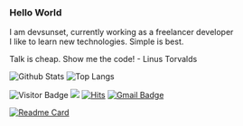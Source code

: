 ### Hello World 
I am devsunset, currently working as a freelancer developer  
I like to learn new technologies. 
Simple is best.

Talk is cheap. Show me the code! - Linus Torvalds

![Github Stats](https://github-readme-stats.vercel.app/api?username=devsunset&count_private=true&show_icons=true&include_all_commits=true&custom_title=devsunset%20github%20stats&hide_border=true&line_height=28)
![Top Langs](https://github-readme-stats.vercel.app/api/top-langs/?username=devsunset&hide=html,css,less,scss,cmake,jupyternotebook&count_private=true&show_icons=true&include_all_commits=true&layout=compact&hide_border=true&langs_count=100)

![Visitor Badge](https://visitor-badge.laobi.icu/badge?page_id=devsunset.devsunset)
![](https://hit.yhype.me/github/profile?user_id=)
[![Hits](https://hits.seeyoufarm.com/api/count/incr/badge.svg?url=https%3A%2F%2Fgithub.com%2Fdevsunset%2Fhit-counter&count_bg=%2379C83D&title_bg=%23555555&icon=&icon_color=%23E7E7E7&title=hits&edge_flat=false)](https://hits.seeyoufarm.com)
[![Gmail Badge](https://img.shields.io/badge/-devsunset@gmail.com-BB001B?style=flat&logo=Gmail&logoColor=white&link=mailto:devsunset@gmail.com)](mailto:devsunset@gmail.com)

[![Readme Card](https://github-readme-stats.vercel.app/api/pin/?username=devsunset&repo=gotogether-backend)](https://github.com/devsunset/gotogether-backend)  
<!--
**devsunset/devsunset** is a ✨ _special_ ✨ repository because its `README.md` (this file) appears on your GitHub profile.

Here are some ideas to get you started:

- 🔭 I’m currently working on ...
- 🌱 I’m currently learning ...
- 👯 I’m looking to collaborate on ...
- 🤔 I’m looking for help with ...
- 💬 Ask me about ...
- 📫 How to reach me: ...
- 😄 Pronouns: ...
- ⚡ Fun fact: ...


## What I am doing..

![JavaScript](https://img.shields.io/badge/-JavaScript-323330?style=flat&logo=javascript&logoColor=white)
![Nodejs](https://img.shields.io/badge/-Nodejs-68a063?style=flat&logo=Node.js&logoColor=white)
![Python](https://img.shields.io/badge/-Python-4B8BBE?style=flat&logo=Python&logoColor=white)
![MongoDB](https://img.shields.io/badge/-MongoDB-4DB33D?style=flat&logo=mongodb&logoColor=white)
![Redis](https://img.shields.io/badge/-Redis-D82C20?style=flat&logo=Redis&logoColor=white)
![PostgreSQL](https://img.shields.io/badge/-PostgreSQL-336791?style=flat&logo=postgresql&logoColor=white)
![MySQL](https://img.shields.io/badge/-MySQL-00758F?style=flat&logo=mysql&logoColor=white)
![ElasticSearch](https://img.shields.io/badge/-ElasticSearch-005571?style=flat&logo=elasticsearch&logoColor=white)
![Docker](https://img.shields.io/badge/-Docker-384d54?style=flat&logo=docker&logoColor=white)
![Git](https://img.shields.io/badge/-Git-f34f29?style=flat&logo=git&logoColor=white)
![HTML5](https://img.shields.io/badge/-HTML5-f06529?style=flat&logo=html5&logoColor=white)



## Toy Project List
[rockfish](https://github.com/devsunset/rockfish)  
[tgm ](https://github.com/devsunset/tgm)  

[gotogether-backend](https://github.com/devsunset/gotogether-backend)  
[gotogether-frontend-vue](https://github.com/devsunset/gotogether-frontend-vue)  
[gotogether-frontend-react](https://github.com/devsunset/gotogether-frontend-react)  
[GoTogether_app](https://github.com/devsunset/GoTogether_app)  

[schedule-memo](https://github.com/devsunset/schedule-memo)  
[noSmokingDiary](https://github.com/devsunset/noSmokingDiary)  
[apiGoEchoServer](https://github.com/devsunset/apiGoEchoServer)  

[camping-reservation](https://github.com/devsunset/camping-reservation)  
[stock](https://github.com/devsunset/stock)  
[vcts](https://github.com/devsunset/vcts)  
[vcts_data ](https://github.com/devsunset/vcts_data)  

[MyTreasure](https://github.com/devsunset/MyTreasure)  
[AppPermissionsScan](https://github.com/devsunset/AppPermissionsScan)    
[YesOrNo](https://github.com/devsunset/YesOrNo)  
[Signal](https://github.com/devsunset/SimpleRandomChat)  
[srcServer](https://github.com/devsunset/srcServer)  

-->

